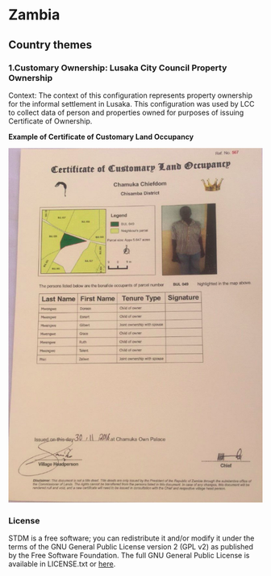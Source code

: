 **Zambia**
==============================

## Country themes

### 1.**Customary Ownership: Lusaka City Council Property Ownership**

Context:  The context of this configuration represents property ownership for the informal settlement in Lusaka. This configuration was used by LCC to collect data of person and properties owned for purposes of issuing Certificate of Ownership.

**Example of Certificate of Customary Land Occupancy**

[![STDM - Certificate of Customary Land Occupancy for Zambia](../images/readme/zambia_certificate_customary_land_occupancy.png)](http://stdm.gltn.net/)

### License

STDM is a free software; you can redistribute it and/or modify it under the terms of the GNU General Public License version 2 (GPL v2) as published by the Free Software Foundation. The full GNU General Public License is available in LICENSE.txt or [here](http://www.gnu.org/licenses/gpl-2.0.html).
